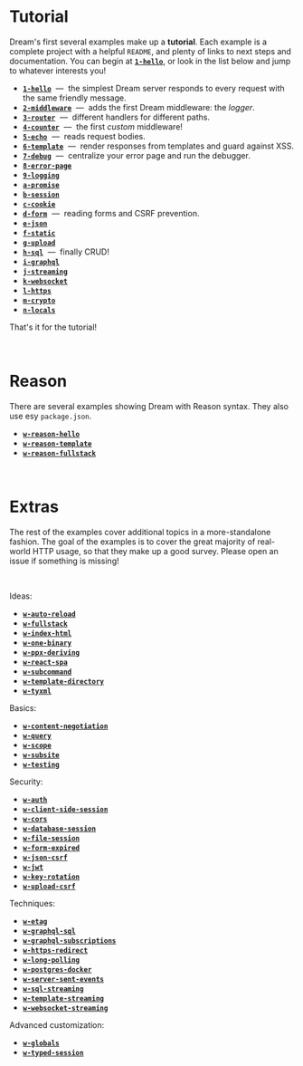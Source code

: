 # Tutorial

Dream's first several examples make up a **tutorial**. Each example is a
complete project with a helpful `README`, and plenty of links to next steps and
documentation. You can begin at [**`1-hello`**](1-hello#files), or look in the
list below and jump to whatever interests you!

- [**`1-hello`**](1-hello/#files) &nbsp;&mdash;&nbsp; the simplest Dream server
  responds to every request with the same friendly message.
- [**`2-middleware`**](2-middleware/#files) &nbsp;&mdash;&nbsp; adds the first
  Dream middleware: the *logger*.
- [**`3-router`**](3-router/#files) &nbsp;&mdash;&nbsp; different handlers for
  different paths.
- [**`4-counter`**](4-counter/#files) &nbsp;&mdash;&nbsp; the first *custom*
  middleware!
- [**`5-echo`**](5-echo/#files) &nbsp;&mdash;&nbsp; reads request bodies.
- [**`6-template`**](6-template) &nbsp;&mdash;&nbsp; render responses from
  templates and guard against XSS.
- [**`7-debug`**](7-debug) &nbsp;&mdash;&nbsp; centralize your error page and
  run the debugger.
- [**`8-error-page`**](8-error-page)
- [**`9-logging`**](9-logging)
- [**`a-promise`**](a-promise)
- [**`b-session`**](a-session)
- [**`c-cookie`**](b-cookie)
- [**`d-form`**](c-form) &nbsp;&mdash;&nbsp; reading forms and CSRF prevention.
- [**`e-json`**](d-json)
- [**`f-static`**](e-static)
- [**`g-upload`**](f-upload)
- [**`h-sql`**](g-sql) &nbsp;&mdash;&nbsp; finally CRUD!
- [**`i-graphql`**](h-graphql)
- [**`j-streaming`**](i-streaming)
- [**`k-websocket`**](j-websocket)
- [**`l-https`**](k-https)
- [**`m-crypto`**](l-crypto)
- [**`n-locals`**](m-locals)

That's it for the tutorial!

<br>

# Reason

There are several examples showing Dream with Reason syntax. They also use esy
`package.json`.

- [**`w-reason-hello`**]()
- [**`w-reason-template`**]()
- [**`w-reason-fullstack`**]()

<br>

# Extras

The rest of the examples cover additional topics in a more-standalone fashion.
The goal of the examples is to cover the great majority of real-world HTTP
usage, so that they make up a good survey. Please open an issue if something is
missing!

<br>

Ideas:

- [**`w-auto-reload`**]()
- [**`w-fullstack`**]()
- [**`w-index-html`**]()
- [**`w-one-binary`**]()
- [**`w-ppx-deriving`**]()
- [**`w-react-spa`**]()
- [**`w-subcommand`**]()
- [**`w-template-directory`**]()
- [**`w-tyxml`**]()

Basics:

- [**`w-content-negotiation`**]()
- [**`w-query`**]()
- [**`w-scope`**]()
- [**`w-subsite`**]()
- [**`w-testing`**]()

Security:

- [**`w-auth`**]()
- [**`w-client-side-session`**]()
- [**`w-cors`**]()
- [**`w-database-session`**]()
- [**`w-file-session`**]()
- [**`w-form-expired`**]()
- [**`w-json-csrf`**]()
- [**`w-jwt`**]()
- [**`w-key-rotation`**]()
- [**`w-upload-csrf`**]()

Techniques:

- [**`w-etag`**]()
- [**`w-graphql-sql`**]()
- [**`w-graphql-subscriptions`**]()
- [**`w-https-redirect`**]()
- [**`w-long-polling`**]()
- [**`w-postgres-docker`**]()
- [**`w-server-sent-events`**]()
- [**`w-sql-streaming`**]()
- [**`w-template-streaming`**]()
- [**`w-websocket-streaming`**]()

Advanced customization:

- [**`w-globals`**]()
- [**`w-typed-session`**]()


<!-- TODO Note that each example is fully self-contained... But also show an
     example that uses crunch to be truly 1-file even with static content. -->
<!-- TODO Show self-contained example with ppx_blob. -->
<!-- TODO HTTP2 example is unnecessary - HTTP2 is transparent. -->
<!-- TODO Insert sessions example before cookies example. It should be 7,
     actually, before form, because form is based on CSRF which is based on
     sessions. For now, it is in h-login. -->
<!-- TODO Also need an example that demonstrates typed sessions and how trivial
     they are. -->
<!-- TODO Need an upload example. Make a hex-dumping server or something. -->
<!-- TODO Get rid of the Makefiles. -->
<!-- TODO Lwt/promise example. -->
